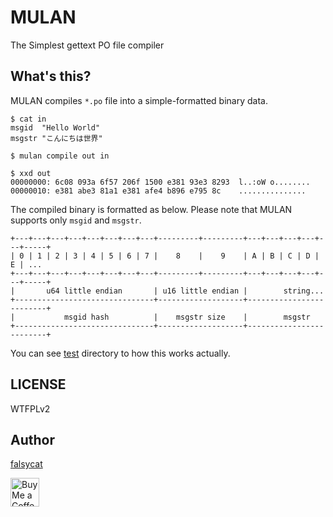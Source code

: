 MULAN
====

The Simplest gettext PO file compiler

## What's this?

MULAN compiles `*.po` file into a simple-formatted binary data.

```
$ cat in
msgid  "Hello World"
msgstr "こんにちは世界"

$ mulan compile out in

$ xxd out
00000000: 6c08 093a 6f57 206f 1500 e381 93e3 8293  l..:oW o........
00000010: e381 abe3 81a1 e381 afe4 b896 e795 8c    ...............
```

The compiled binary is formatted as below.
Please note that MULAN supports only `msgid` and `msgstr`.

```
+---+---+---+---+---+---+---+---+---------+---------+---+---+---+---+---+-----+
| 0 | 1 | 2 | 3 | 4 | 5 | 6 | 7 |    8    |    9    | A | B | C | D | E | ...
+---+---+---+---+---+---+---+---+---------+---------+---+---+---+---+---+-----+
|       u64 little endian       | u16 little endian |        string...
+-------------------------------+-------------------+-------------------------+
|           msgid hash          |    msgstr size    |        msgstr
+-------------------------------+-------------------+-------------------------+
```

You can see [test](https://github.com/falsycat/mulan/tree/main/test) directory to how this works actually.

## LICENSE

WTFPLv2

## Author

[falsycat](https://fasly.cat/)

<a href='https://ko-fi.com/falsycat' target='_blank'><img height='35' style='border:0px;height:46px;' src='https://az743702.vo.msecnd.net/cdn/kofi3.png?v=0' border='0' alt='Buy Me a Coffee at ko-fi.com' />
